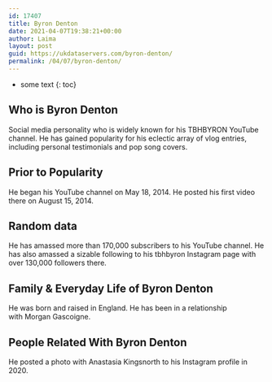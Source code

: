 ```yaml
---
id: 17407
title: Byron Denton
date: 2021-04-07T19:38:21+00:00
author: Laima
layout: post
guid: https://ukdataservers.com/byron-denton/
permalink: /04/07/byron-denton/
---
```


* some text
{: toc}


## Who is Byron Denton
                  
                  
                  
Social media personality who is widely known for his TBHBYRON YouTube channel. He has gained popularity for his eclectic array of vlog entries, including personal testimonials and pop song covers. 
                  
              
            
              
            
                
                
                
## Prior to Popularity
                  
                  
                  
He began his YouTube channel on May 18, 2014. He posted his first video there on August 15, 2014. 
                  
              
            
              
            
                
                
                
## Random data
                  
                  
                  
He has amassed more than 170,000 subscribers to his YouTube channel. He has also amassed a sizable following to his tbhbyron Instagram page with over 130,000 followers there. 
                  
              
            
              
            
                
                
                
## Family & Everyday Life of Byron Denton
                  
                  
                  
He was born and raised in England. He has been in a relationship with Morgan Gascoigne.  
                  
              
            
              
            
                
                
                
## People Related With Byron Denton
                  
                  
                  
He posted a photo with Anastasia Kingsnorth to his Instagram profile in 2020.
                  
              
            
              
            
                
              
            
              
              
            
            
              
            
          
          
          